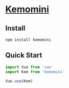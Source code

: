 # [Kemomini](https://hellonainai.github.io/kemomimi/#/)

## Install
```shell
npm install kemomini
```

## Quick Start
``` javascript
import Vue from 'vue'
import Kem from 'kemomini'

Vue.use(Kem)
```

